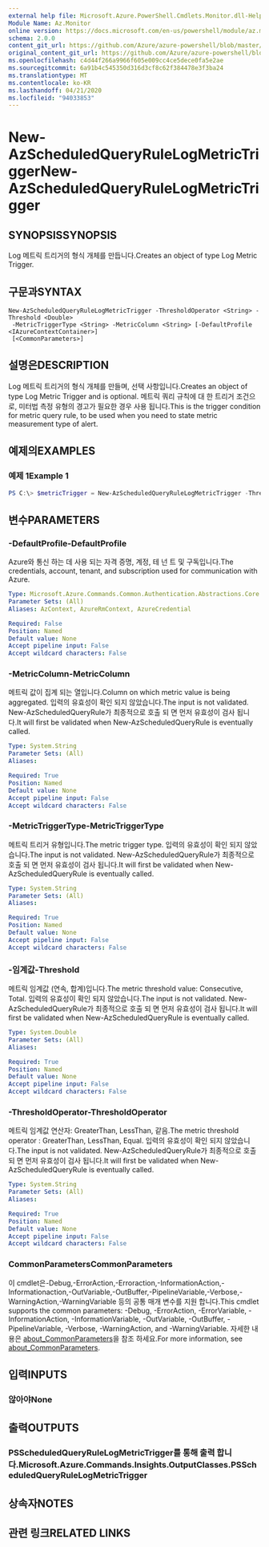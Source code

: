 ```yaml
---
external help file: Microsoft.Azure.PowerShell.Cmdlets.Monitor.dll-Help.xml
Module Name: Az.Monitor
online version: https://docs.microsoft.com/en-us/powershell/module/az.monitor/new-azscheduledqueryrulelogmetrictrigger
schema: 2.0.0
content_git_url: https://github.com/Azure/azure-powershell/blob/master/src/Monitor/Monitor/help/New-AzScheduledQueryRuleLogMetricTrigger.md
original_content_git_url: https://github.com/Azure/azure-powershell/blob/master/src/Monitor/Monitor/help/New-AzScheduledQueryRuleLogMetricTrigger.md
ms.openlocfilehash: c4d44f266a9966f605e009cc4ce5dece0fa5e2ae
ms.sourcegitcommit: 6a91b4c545350d316d3cf8c62f384478e3f3ba24
ms.translationtype: MT
ms.contentlocale: ko-KR
ms.lasthandoff: 04/21/2020
ms.locfileid: "94033853"
---
```

# <span data-ttu-id="940db-101">New-AzScheduledQueryRuleLogMetricTrigger</span><span class="sxs-lookup"><span data-stu-id="940db-101">New-AzScheduledQueryRuleLogMetricTrigger</span></span>

## <span data-ttu-id="940db-102">SYNOPSIS</span><span class="sxs-lookup"><span data-stu-id="940db-102">SYNOPSIS</span></span>
<span data-ttu-id="940db-103">Log 메트릭 트리거의 형식 개체를 만듭니다.</span><span class="sxs-lookup"><span data-stu-id="940db-103">Creates an object of type Log Metric Trigger.</span></span>

## <span data-ttu-id="940db-104">구문과</span><span class="sxs-lookup"><span data-stu-id="940db-104">SYNTAX</span></span>

```
New-AzScheduledQueryRuleLogMetricTrigger -ThresholdOperator <String> -Threshold <Double>
 -MetricTriggerType <String> -MetricColumn <String> [-DefaultProfile <IAzureContextContainer>]
 [<CommonParameters>]
```

## <span data-ttu-id="940db-105">설명은</span><span class="sxs-lookup"><span data-stu-id="940db-105">DESCRIPTION</span></span>
<span data-ttu-id="940db-106">Log 메트릭 트리거의 형식 개체를 만들며, 선택 사항입니다.</span><span class="sxs-lookup"><span data-stu-id="940db-106">Creates an object of type Log Metric Trigger and is optional.</span></span>
<span data-ttu-id="940db-107">메트릭 쿼리 규칙에 대 한 트리거 조건으로, 미터법 측정 유형의 경고가 필요한 경우 사용 됩니다.</span><span class="sxs-lookup"><span data-stu-id="940db-107">This is the trigger condition for metric query rule, to be used when you need to state metric measurement type of alert.</span></span>

## <span data-ttu-id="940db-108">예제의</span><span class="sxs-lookup"><span data-stu-id="940db-108">EXAMPLES</span></span>

### <span data-ttu-id="940db-109">예제 1</span><span class="sxs-lookup"><span data-stu-id="940db-109">Example 1</span></span>
```powershell
PS C:\> $metricTrigger = New-AzScheduledQueryRuleLogMetricTrigger -ThresholdOperator "GreaterThan" -Threshold 5 -MetricTriggerType "Consecutive" -MetricColumn "Computer"
```

## <span data-ttu-id="940db-110">변수</span><span class="sxs-lookup"><span data-stu-id="940db-110">PARAMETERS</span></span>

### <span data-ttu-id="940db-111">-DefaultProfile</span><span class="sxs-lookup"><span data-stu-id="940db-111">-DefaultProfile</span></span>
<span data-ttu-id="940db-112">Azure와 통신 하는 데 사용 되는 자격 증명, 계정, 테 넌 트 및 구독입니다.</span><span class="sxs-lookup"><span data-stu-id="940db-112">The credentials, account, tenant, and subscription used for communication with Azure.</span></span>

```yaml
Type: Microsoft.Azure.Commands.Common.Authentication.Abstractions.Core.IAzureContextContainer
Parameter Sets: (All)
Aliases: AzContext, AzureRmContext, AzureCredential

Required: False
Position: Named
Default value: None
Accept pipeline input: False
Accept wildcard characters: False
```

### <span data-ttu-id="940db-113">-MetricColumn</span><span class="sxs-lookup"><span data-stu-id="940db-113">-MetricColumn</span></span>
<span data-ttu-id="940db-114">메트릭 값이 집계 되는 열입니다.</span><span class="sxs-lookup"><span data-stu-id="940db-114">Column on which metric value is being aggregated.</span></span>
<span data-ttu-id="940db-115">입력의 유효성이 확인 되지 않았습니다.</span><span class="sxs-lookup"><span data-stu-id="940db-115">The input is not validated.</span></span> <span data-ttu-id="940db-116">New-AzScheduledQueryRule가 최종적으로 호출 되 면 먼저 유효성이 검사 됩니다.</span><span class="sxs-lookup"><span data-stu-id="940db-116">It will first be validated when New-AzScheduledQueryRule is eventually called.</span></span>

```yaml
Type: System.String
Parameter Sets: (All)
Aliases:

Required: True
Position: Named
Default value: None
Accept pipeline input: False
Accept wildcard characters: False
```

### <span data-ttu-id="940db-117">-MetricTriggerType</span><span class="sxs-lookup"><span data-stu-id="940db-117">-MetricTriggerType</span></span>
<span data-ttu-id="940db-118">메트릭 트리거 유형입니다.</span><span class="sxs-lookup"><span data-stu-id="940db-118">The metric trigger type.</span></span>
<span data-ttu-id="940db-119">입력의 유효성이 확인 되지 않았습니다.</span><span class="sxs-lookup"><span data-stu-id="940db-119">The input is not validated.</span></span> <span data-ttu-id="940db-120">New-AzScheduledQueryRule가 최종적으로 호출 되 면 먼저 유효성이 검사 됩니다.</span><span class="sxs-lookup"><span data-stu-id="940db-120">It will first be validated when New-AzScheduledQueryRule is eventually called.</span></span>

```yaml
Type: System.String
Parameter Sets: (All)
Aliases:

Required: True
Position: Named
Default value: None
Accept pipeline input: False
Accept wildcard characters: False
```

### <span data-ttu-id="940db-121">-임계값</span><span class="sxs-lookup"><span data-stu-id="940db-121">-Threshold</span></span>
<span data-ttu-id="940db-122">메트릭 임계값 (연속, 합계)입니다.</span><span class="sxs-lookup"><span data-stu-id="940db-122">The metric threshold value: Consecutive, Total.</span></span>
<span data-ttu-id="940db-123">입력의 유효성이 확인 되지 않았습니다.</span><span class="sxs-lookup"><span data-stu-id="940db-123">The input is not validated.</span></span> <span data-ttu-id="940db-124">New-AzScheduledQueryRule가 최종적으로 호출 되 면 먼저 유효성이 검사 됩니다.</span><span class="sxs-lookup"><span data-stu-id="940db-124">It will first be validated when New-AzScheduledQueryRule is eventually called.</span></span>

```yaml
Type: System.Double
Parameter Sets: (All)
Aliases:

Required: True
Position: Named
Default value: None
Accept pipeline input: False
Accept wildcard characters: False
```

### <span data-ttu-id="940db-125">-ThresholdOperator</span><span class="sxs-lookup"><span data-stu-id="940db-125">-ThresholdOperator</span></span>
<span data-ttu-id="940db-126">메트릭 임계값 연산자: GreaterThan, LessThan, 같음.</span><span class="sxs-lookup"><span data-stu-id="940db-126">The metric threshold operator : GreaterThan, LessThan, Equal.</span></span>
<span data-ttu-id="940db-127">입력의 유효성이 확인 되지 않았습니다.</span><span class="sxs-lookup"><span data-stu-id="940db-127">The input is not validated.</span></span> <span data-ttu-id="940db-128">New-AzScheduledQueryRule가 최종적으로 호출 되 면 먼저 유효성이 검사 됩니다.</span><span class="sxs-lookup"><span data-stu-id="940db-128">It will first be validated when New-AzScheduledQueryRule is eventually called.</span></span>

```yaml
Type: System.String
Parameter Sets: (All)
Aliases:

Required: True
Position: Named
Default value: None
Accept pipeline input: False
Accept wildcard characters: False
```

### <span data-ttu-id="940db-129">CommonParameters</span><span class="sxs-lookup"><span data-stu-id="940db-129">CommonParameters</span></span>
<span data-ttu-id="940db-130">이 cmdlet은-Debug,-ErrorAction,-Erroraction,-InformationAction,-Informationaction,-OutVariable,-OutBuffer,-PipelineVariable,-Verbose,-WarningAction,-WarningVariable 등의 공통 매개 변수를 지원 합니다.</span><span class="sxs-lookup"><span data-stu-id="940db-130">This cmdlet supports the common parameters: -Debug, -ErrorAction, -ErrorVariable, -InformationAction, -InformationVariable, -OutVariable, -OutBuffer, -PipelineVariable, -Verbose, -WarningAction, and -WarningVariable.</span></span> <span data-ttu-id="940db-131">자세한 내용은 [about_CommonParameters](http://go.microsoft.com/fwlink/?LinkID=113216)을 참조 하세요.</span><span class="sxs-lookup"><span data-stu-id="940db-131">For more information, see [about_CommonParameters](http://go.microsoft.com/fwlink/?LinkID=113216).</span></span>

## <span data-ttu-id="940db-132">입력</span><span class="sxs-lookup"><span data-stu-id="940db-132">INPUTS</span></span>

### <span data-ttu-id="940db-133">않아야</span><span class="sxs-lookup"><span data-stu-id="940db-133">None</span></span>

## <span data-ttu-id="940db-134">출력</span><span class="sxs-lookup"><span data-stu-id="940db-134">OUTPUTS</span></span>

### <span data-ttu-id="940db-135">PSScheduledQueryRuleLogMetricTrigger를 통해 출력 합니다.</span><span class="sxs-lookup"><span data-stu-id="940db-135">Microsoft.Azure.Commands.Insights.OutputClasses.PSScheduledQueryRuleLogMetricTrigger</span></span>

## <span data-ttu-id="940db-136">상속자</span><span class="sxs-lookup"><span data-stu-id="940db-136">NOTES</span></span>

## <span data-ttu-id="940db-137">관련 링크</span><span class="sxs-lookup"><span data-stu-id="940db-137">RELATED LINKS</span></span>
